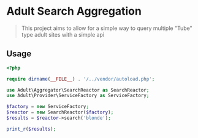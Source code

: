 # Adult Search Aggregation
> This project aims to allow for a simple way to query multiple "Tube" type adult sites with a simple api

## Usage
```php
<?php

require dirname(__FILE__) . '/../vendor/autoload.php';

use Adult\Aggregator\SearchReactor as SearchReactor;
use Adult\Provider\ServiceFactory as ServiceFactory;

$factory = new ServiceFactory;
$reactor = new SearchReactor($factory);
$results = $reactor->search('blonde');

print_r($results);
```
